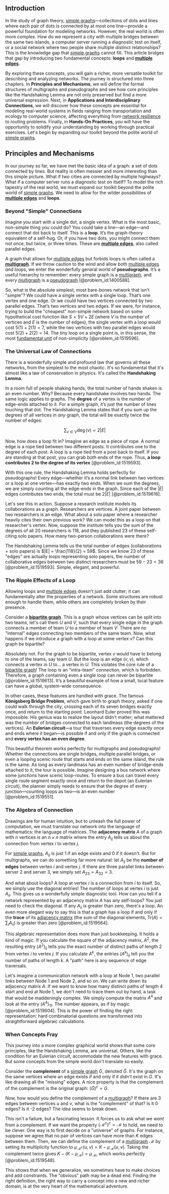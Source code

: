 ## Introduction
In the study of graph theory, [simple graphs](@article_id:274388)—collections of dots and lines where each pair of dots is connected by at most one line—provide a powerful foundation for modeling networks. However, the real world is often more complex. How do we represent a city with multiple bridges between the same two islands, a computer server running a diagnostic test on itself, or a social network where two people share multiple distinct relationships? This is the knowledge gap that [simple graphs](@article_id:274388) cannot fill. This article bridges that gap by introducing two fundamental concepts: **loops** and **[multiple edges](@article_id:273426)**.

By exploring these concepts, you will gain a richer, more versatile toolkit for describing and analyzing networks. The journey is structured into three chapters. In **Principles and Mechanisms**, we will define the formal structures of multigraphs and pseudographs and see how core principles like the Handshaking Lemma are not only preserved but find a more universal expression. Next, in **Applications and Interdisciplinary Connections**, we will discover how these concepts are essential for modeling real-world systems in fields ranging from transportation and ecology to computer science, affecting everything from [network resilience](@article_id:265269) to routing problems. Finally, in **Hands-On Practices**, you will have the opportunity to solidify your understanding by working through practical exercises. Let's begin by expanding our toolkit beyond the polite world of [simple graphs](@article_id:274388).

## Principles and Mechanisms

In our journey so far, we have met the basic idea of a graph: a set of dots connected by lines. But reality is often messier and more interesting than this simple picture. What if two cities are connected by multiple highways? What if a computer server runs a diagnostic test on itself? To model the rich tapestry of the real world, we must expand our toolkit beyond the polite world of [simple graphs](@article_id:274388). We need to allow for the wilder possibilities of **[multiple edges](@article_id:273426)** and **loops**.

### Beyond "Simple" Connections

Imagine you start with a single dot, a single vertex. What is the most basic, non-simple thing you could do? You could take a line—an edge—and connect that dot back to itself. This is a **loop**. It’s the graph-theory equivalent of a self-hug. Or, if you have two dots, you might connect them not once, but twice, or three times. These are **[multiple edges](@article_id:273426)**, also called parallel edges.

A graph that allows for [multiple edges](@article_id:273426) but forbids loops is often called a **[multigraph](@article_id:261082)**. If we throw caution to the wind and allow both [multiple edges](@article_id:273426) *and* loops, we enter the wonderfully general world of **pseudographs**. It’s a useful hierarchy to remember: every simple graph is a [multigraph](@article_id:261082), and every [multigraph](@article_id:261082) is a [pseudograph](@article_id:273493) [@problem_id:1400588].

So, what is the absolute simplest, most bare-bones network that isn't "simple"? We could have a single vertex with a single loop. That’s one vertex and one edge. Or we could have two vertices connected by two parallel edges. That’s two vertices and two edges. If we were, for instance, trying to build the "cheapest" non-simple network based on some hypothetical cost function like $S = 5V + 2E$ (where $V$ is the number of vertices and $E$ is the number of edges), the single vertex with a loop would cost $5(1) + 2(1) = 7$, while the two vertices with two parallel edges would cost $5(2) + 2(2) = 14$. The tiny loop on a single point is, in this sense, the most [fundamental unit](@article_id:179991) of non-simplicity [@problem_id:1519596].

### The Universal Law of Connections

There is a wonderfully simple and profound law that governs all these networks, from the simplest to the most chaotic. It's so fundamental that it's almost like a law of conservation in physics. It's called the **Handshaking Lemma**.

In a room full of people shaking hands, the total number of hands shaken is an even number. Why? Because every handshake involves two hands. The same logic applies to graphs. The **degree** of a vertex is the number of edge-ends attached to it. For a simple graph, it’s just the number of lines touching that dot. The Handshaking Lemma states that if you sum up the degrees of all vertices in *any* graph, the total will be exactly twice the number of edges:

$$ \sum_{v \in V} \deg(v) = 2|E| $$

Now, how does a loop fit in? Imagine an edge as a piece of rope. A normal edge is a rope tied between two different posts. It contributes one to the degree of each post. A loop is a rope tied from a post back to itself. If you are standing at that post, you can grab *both* ends of the rope. Thus, **a loop contributes 2 to the degree of its vertex** [@problem_id:1519593].

With this one rule, the Handshaking Lemma holds perfectly for pseudographs! Every edge—whether it’s a normal link between two vertices or a loop at one vertex—has exactly two ends. When we sum the degrees, we are simply counting all the edge-ends in the graph. Since each of the $|E|$ edges contributes two ends, the total must be $2|E|$ [@problem_id:1519616].

Let's see this in action. Suppose a research institute models its collaborations as a graph. Researchers are vertices. A joint paper between two researchers is an edge. What about a solo paper where a researcher heavily cites their own previous work? We can model this as a loop on that researcher's vertex. Now, suppose the institute tells you the sum of the degrees of all 20 researchers is 118, and they published 23 of these self-citing solo papers. How many two-person collaborations were there?

The Handshaking Lemma tells us the total number of edges (collaborations + solo papers) is $|E| = \frac{118}{2} = 59$.
Since we know 23 of these "edges" are actually loops representing solo papers, the number of collaborative edges between two distinct researchers must be $59 - 23 = 36$ [@problem_id:1519593]. Simple, elegant, and powerful.

### The Ripple Effects of a Loop

Allowing loops and [multiple edges](@article_id:273426) doesn't just add clutter; it can fundamentally alter the properties of a network. Some structures are robust enough to handle them, while others are completely broken by their presence.

Consider a **[bipartite graph](@article_id:153453)**. This is a graph whose vertices can be split into two teams, let's call them $U$ and $V$, such that every single edge in the graph connects a member of team $U$ to a member of team $V$. There are no "internal" edges connecting two members of the same team. Now, what happens if we introduce a graph with a loop at some vertex $v$? Can this graph be bipartite?

Absolutely not. For the graph to be bipartite, vertex $v$ would have to belong to one of the teams, say team $U$. But the loop is an edge $(v, v)$, which connects a vertex in $U$ to... a vertex in $U$. This violates the core rule of a [bipartite graph](@article_id:153453)! The loop is an "intra-team" connection, which is forbidden. Therefore, a graph containing even a single loop can never be bipartite [@problem_id:1519613]. It’s a beautiful example of how a small, local feature can have a global, system-wide consequence.

In other cases, these features are handled with grace. The famous **Königsberg Bridge Problem**, which gave birth to graph theory, asked if one could walk through the city, crossing each of its seven bridges exactly once, and return to the starting point. Leonhard Euler proved this was impossible. His genius was to realize the layout didn't matter; what mattered was the number of bridges connected to each landmass (the degrees of the vertices). An **Eulerian circuit**—a tour that traverses every edge exactly once and ends where it began—is possible if and only if the graph is connected and **every vertex has an even degree**.

This beautiful theorem works perfectly for multigraphs and pseudographs! Whether the connections are single bridges, multiple parallel bridges, or even a looping scenic route that starts and ends on the same island, the rule is the same. As long as every landmass has an even number of bridge-ends attached to it, the tour is possible. Imagine designing a bus network where some junctions have scenic loop-routes. To ensure a bus can travel every single route segment exactly once and return to the depot (an Eulerian circuit), the planner simply needs to ensure that the degree of every junction—counting loops as two—is an even number [@problem_id:1519551].

### The Algebra of Connection

Drawings are for human intuition, but to unleash the full power of computation, we must translate our network into the language of mathematics: the language of matrices. The **adjacency matrix** $A$ of a graph with $n$ vertices is an $n \times n$ matrix where the entry $A_{ij}$ tells us about the connection from vertex $i$ to vertex $j$.

For [simple graphs](@article_id:274388), $A_{ij}$ is just 1 if an edge exists and 0 if it doesn't. But for multigraphs, we can do something far more natural: let $A_{ij}$ be the **number of edges** between vertex $i$ and vertex $j$. If there are three parallel links between server 2 and server 3, we simply set $A_{23} = A_{32} = 3$.

And what about loops? A loop at vertex $i$ is a connection from $i$ to itself. So, we simply use the diagonal entries! The number of loops at vertex $i$ is just $A_{ii}$. This gives us a wonderfully simple diagnostic tool. How can you tell if a network represented by an adjacency matrix $A$ has any self-loops? You just need to check the diagonal. If any $A_{ii}$ is greater than zero, there's a loop. An even more elegant way to say this is that a graph has a loop if and only if the **trace** of its [adjacency matrix](@article_id:150516) (the sum of the diagonal elements, $\text{Tr}(A) = \sum_i A_{ii}$) is greater than zero [@problem_id:1519564].

This algebraic representation does more than just bookkeeping. It holds a kind of magic. If you calculate the square of the adjacency matrix, $A^2$, the resulting entry $(A^2)_{ij}$ tells you the exact number of distinct paths of length 2 from vertex $i$ to vertex $j$. If you calculate $A^k$, the entries $(A^k)_{ij}$ tell you the number of paths of length $k$. A "path" here is any sequence of edge traversals.

Let's imagine a communication network with a loop at Node 1, two parallel links between Node 1 and Node 2, and so on. We can write down its adjacency matrix $A$. If we want to know how many distinct paths of length 4 start and end at Node 1, we don't need to trace them out by hand, a task that would be maddeningly complex. We simply compute the matrix $A^4$ and look at the entry $(A^4)_{11}$. The number appears, as if by magic [@problem_id:1519604]. This is the power of finding the right representation: hard combinatorial questions are transformed into straightforward algebraic calculations.

### When Concepts Fray

This journey into a more complex graphical world shows that some core principles, like the Handshaking Lemma, are universal. Others, like the condition for an Eulerian circuit, accommodate the new features with grace. But some concepts from the simple world don't translate so easily.

Consider the **complement** of a [simple graph](@article_id:274782) $G$, denoted $\bar{G}$. It's the graph on the same vertices where an edge exists if and only if it *didn't* exist in $G$. It's like drawing all the "missing" edges. A nice property is that the complement of the complement is the original graph: $(\bar{G})^c = G$.

Now, how would you define the complement of a [multigraph](@article_id:261082)? If there are 3 edges between vertices $u$ and $v$, what is the "complement" of that? Is it 0 edges? Is it -2 edges? The idea seems to break down.

This isn't a failure, but a fascinating lesson. It forces us to ask what we *want* from a complement. If we want the property $(\mathcal{M}^c)^c = \mathcal{M}$ to hold, we need to be clever. One way is to first decide on a "universe" of graphs. For instance, suppose we agree that no pair of vertices can have more than $K$ edges between them. Then, we can define the complement of a [multigraph](@article_id:261082) $\mathcal{M}$ by setting its multiplicity function to $\mu_{\mathcal{M}^c}(u, v) = K - \mu_{\mathcal{M}}(u, v)$. Taking the complement twice gives $K - (K - \mu_{\mathcal{M}}) = \mu_{\mathcal{M}}$, which works perfectly [@problem_id:1519548].

This shows that when we generalize, we sometimes have to make choices and add constraints. The "obvious" path may be a dead end. Finding the right definition, the right way to carry a concept into a new and richer domain, is at the very heart of the mathematical adventure.